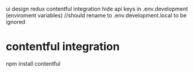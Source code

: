 ui design
redux
contentful integration
hide api keys in .env.development (enviroment variables) //should rename to .env.development.local to be ignored

# contentful integration

npm install contentful
